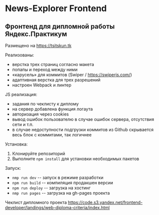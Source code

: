 # News-Explorer Frontend

## Фронтенд для дипломной работы Яндекс.Практикум

Размещено на https://tsitskun.tk

Реализованы:

- верстка трех страниц согласно макета
- попапы и переход между ними
- «карусель» для коммитов (Swiper / https://swiperjs.com/)
- адаптивная верстка для трех разрешений
- настроен Webpack и линтер

JS реализация:

- задания по чеклисту к диплому
- на сервер добавлена функция логаута
- авторизация через cookies
- вывод ошибок пользователю в случае ошибок сервера, отсутствия сети и т.п.
- в случае недоступности подгрузки коммитов из Github скрывается весь блок с коммитами, так логичнее

Установка:

1. Клонируйте репозиторий
2. Выполните `npm install` для установки необходимых пакетов

Запуск:

- `nmp run dev` -- запуск в режиме разработки
- `npm run build` -- компиляция продакшен версии
- `npm run deploy` -- загрузка на хостинг
- `nmp run pages` -- загрузка на gh-pages проекта

Чеклист дипломного проекта https://code.s3.yandex.net/frontend-developer/landings/web-diploma-criteria/index.html
